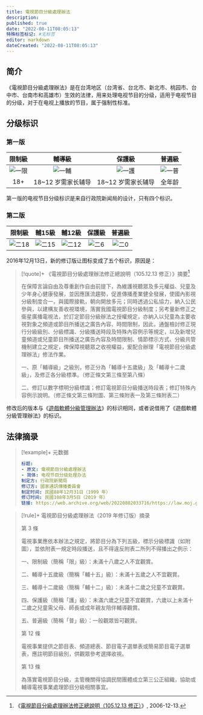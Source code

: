 ```yaml
---
title: 電視節目分級處理辦法
description:
published: true
date: "2022-08-11T08:05:13"
特殊标签标记: #无标签
editor: markdown
dateCreated: "2022-08-11T08:05:13"
---
```


## 简介

《電視節目分級處理辦法》是在台湾地区（台湾省、台北市、新北市、桃园市、台中市、台南市和高雄市）生效的法律，用来处理电视节目的分级，适用于电视节目的分级，对于在电视上播放的节目，属于强制性标准。

## 分级标识

### 第一版

|  限制級   |       輔導級       |       保護級       |  普遍級   |
| :-------: | :----------------: | :----------------: | :-------: |
| ![一限][] |     ![一輔][]      |     ![一護][]      | ![一普][] |
|    18+    | 18~12 岁需家长辅导 | 18~12 岁需家长辅导 |  全年龄   |

[一普]: https://s3.tebi.io/ggame/censorship/内容分级/电视/電視節目分級處理辦法/旧版_普.svg
[一護]: https://s3.tebi.io/ggame/censorship/内容分级/电视/電視節目分級處理辦法/旧版_護.svg
[一輔]: https://s3.tebi.io/ggame/censorship/内容分级/电视/電視節目分級處理辦法/旧版_輔.svg
[一限]: https://s3.tebi.io/ggame/censorship/内容分级/电视/電視節目分級處理辦法/旧版_限.svg

第一版的电视节目分级标识是来自行政院新闻局的设计，只有四个标识。

### 第二版

|  限制級   |  輔15級   |  輔12級   |  保護級  |  普遍級  |
| :-------: | :-------: | :-------: | :------: | :------: |
| ![二18][] | ![二15][] | ![二12][] | ![二6][] | ![二0][] |

[二0]: https://s3.tebi.io/ggame/censorship/内容分级/电视/電視節目分級處理辦法/class_0.svg
[二6]: https://s3.tebi.io/ggame/censorship/内容分级/电视/電視節目分級處理辦法/class_6.svg
[二12]: https://s3.tebi.io/ggame/censorship/内容分级/电视/電視節目分級處理辦法/class_12.svg
[二15]: https://s3.tebi.io/ggame/censorship/内容分级/电视/電視節目分級處理辦法/class_15.svg
[二18]: https://s3.tebi.io/ggame/censorship/内容分级/电视/電視節目分級處理辦法/class_18.svg

2016年12月13日，新的修订版让图标变成了五个标识，原因是：

> [!quote]+ 《電視節目分級處理辦法修正總說明（105.12.13 修正）》摘要[^20161213]
>
> 在保障言論自由及尊重創作自由前提下，為維護視聽眾及多元權益、兒童及少年身心健康發展，並因應匯流趨勢，促進傳播產業健全發展，使國內影視分級制度合一，與國際接軌，朝向開放多元；同時透過公私協力，納入公民參與，以建構友善收視環境，落實我國電視節目分級制度；另考量新修正之衛星廣播電視法，於訂定節目分級辦法之授權規定，亦納入以兒童為主要收視對象之頻道或節目所播送之廣告內容、時間限制，因此，通盤檢討修正現行分級級別、分級標識、分級播送時段及特殊內容例示等規定，以及新增兒童頻道或兒童節目所播送之廣告內容及時間限制、情節標示方式、分級共管機制建立之規定，俾保障視聽眾之收視權益，爰配合辦理「電視節目分級處理辦法」修法作業。
>
> 一、原「輔導級」之級別，修正分為「輔導十五歲級」及「輔導十二歲級」，及修正各分級標準。（修正條文第三條至第八條）
>
> 二、修訂以數字標明分級標識；修訂電視節目分級播送時段表；修訂特殊內容例示說明。（修正條文第三條附圖、第三條附表一及第三條附表二）

[^20161213]: 《[電視節目分級處理辦法修正總說明（105.12.13 修正）](https://web.archive.org/web/20220811095522/https://law.moj.gov.tw/LawClass/LawGetDesc.ashx?FileId=P0050016&date=20161213&lan=C)》, 2006-12-13.

修改后的版本与《[遊戲軟體分級管理辦法][]》的标识相同，或者说借用了《遊戲軟體分級管理辦法》的标识。

[遊戲軟體分級管理辦法]: /censorship/内容分级/游戏/遊戲軟體分級管理辦法.md

## 法律摘录

> [!example]+ 元数据
>
> ```YAML
> 标题:
> - 原文: 電視節目分級處理辦法
> - 简体: 电视节目分级处理办法
> 制定方: 行政院新聞局
> 修订方: 國家通訊傳播委員會
> 制定时间: 民國88年12月31日（1999 年）
> 修订时间: 民國108年3月5日（2019 年）
> 链接: https://web.archive.org/web/20220802033716/https://law.moj.gov.tw/LawClass/LawAll.aspx?PCode=P0050016
> ```

> [!rule]+ 電視節目分級處理辦法（2019 年修订版）摘录
>
> 第 3 條
>
> 電視事業應依本辦法之規定，將節目分為下列五級，標示分級標識（如附圖），並依附表一規定時段播送，且不得違反附表二所列不得播出之例示：
>
> 一、限制級（簡稱「限」級）：未滿十八歲之人不宜觀賞。
>
> 二、輔導十五歲級（簡稱「輔十五」級）：未滿十五歲之人不宜觀賞。
>
> 三、輔導十二歲級（簡稱「輔十二」級）：未滿十二歲之兒童不宜觀賞。
>
> 四、保護級（簡稱「護」級）：未滿六歲之兒童不宜觀賞，六歲以上未滿十二歲之兒童需父母、師長或成年親友陪伴輔導觀賞。
>
> 五、普遍級（簡稱「普」級）：一般觀眾皆可觀賞。
>
> 第 12 條
>
> 電視事業提供之節目表、頻道總表、節目電子選單表或簡易節目電子選單表，應註明節目級別，供觀眾參考選擇收視。
>
> 第 13 條
>
> 為落實電視節目分級，主管機關得協調民間團體成立第三公正組織，協助或輔導電視事業處理節目分級相關事宜。

